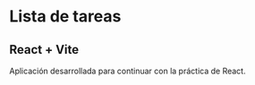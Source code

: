 # Lista de tareas
## React + Vite

Aplicación desarrollada para continuar con la práctica de React.


